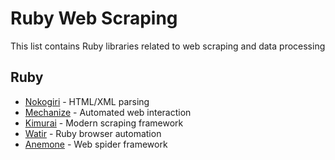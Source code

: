 # Ruby Web Scraping

This list contains Ruby libraries related to web scraping and data processing

## Ruby
* [Nokogiri](https://github.com/sparklemotion/nokogiri) - HTML/XML parsing
* [Mechanize](https://github.com/sparklemotion/mechanize) - Automated web interaction
* [Kimurai](https://github.com/vifreefly/kimuraframework) - Modern scraping framework
* [Watir](https://github.com/watir/watir) - Ruby browser automation
* [Anemone](https://github.com/chriskite/anemone) - Web spider framework
